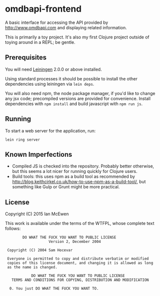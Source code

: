 # omdbapi-frontend

A basic interface for accessing the API provided by http://www.omdbapi.com and
displaying related information.

This is primarily a toy project. It's also my first Clojure project outside of
toying around in a REPL; be gentle.

## Prerequisites

You will need [Leiningen][] 2.0.0 or above installed.

[leiningen]: https://github.com/technomancy/leiningen

Using standard processes it should be possible to install the other
dependencies using leiningen via `lein deps`.

You will also need npm, the node package manager, if you'd like to change any
jsx code; precompiled versions are provided for convenience.  Install
dependencies with `npm install` and build javascript with `npm run js`.

## Running

To start a web server for the application, run:

    lein ring server

## Known Imperfections

 * Compiled JS is checked into the repository. Probably better otherwise, but
   this seems a lot nicer for running quickly for Clojure users.
 * Build tools: this uses npm as a build tool as recommended by
   http://blog.keithcirkel.co.uk/how-to-use-npm-as-a-build-tool/, but something
   like Gulp or Grunt might be more practical.

## License

Copyright (C) 2015 Ian McEwen

This work is available under the terms of the WTFPL, whose complete text follows:

            DO WHAT THE FUCK YOU WANT TO PUBLIC LICENSE 
                        Version 2, December 2004
    
     Copyright (C) 2004 Sam Hocevar
     
     Everyone is permitted to copy and distribute verbatim or modified 
     copies of this license document, and changing it is allowed as long 
     as the name is changed. 
    
                DO WHAT THE FUCK YOU WANT TO PUBLIC LICENSE 
       TERMS AND CONDITIONS FOR COPYING, DISTRIBUTION AND MODIFICATION 
    
      0. You just DO WHAT THE FUCK YOU WANT TO.
